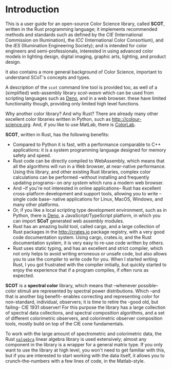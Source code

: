 # Introduction

This is a user guide for an open-source Color Science library, called **SCOT**, written in the Rust programming language;
 it implements recommended methods and standards such as defined by the *CIE* (International Commission on Illumination),
 the *ICC* (International Color Consortium), 
 and the *IES* (Illumination Engineering Society);
 and is intended for color engineers and semi-professionals,
 interested in using advanced color models in lighting design, digital imaging, graphic arts, lighting, and product design.

It also contains a more general background of Color Science, important to understand SCoT's concepts and types.

A description of the `scot` command line tool is provided too, as well of a (simplified) web-assembly library *scot-wasm* which can
be used from scripting languages such as [Deno](https://deno.land), and in a web browser.
these have limited functionality though, providing only limited high level functions.

Why another color library? And why Rust?
There are already many other excellent color libraries written in Python, such as <http:://colour-science.org>.
And, if you like to use MatLab, there is [ColorLab](https://www.uv.es/vista/vistavalencia/software/colorlab.html).

**SCOT**, written in Rust, has the following benefits:

- Compared to Python it is fast, with a performance comparable to C++ applications:
 it is a system programming language designed for memory safety and speed.
- Rust code can be directly compiled to WebAssembly, 
   which means that all the algorithms will run in a Web browser,
   at near-native performance.
  Using this library,
   and other existing Rust libraries,
   complex color calculations can be performed
   –without installing and frequently updating programs–
   on *any system* which runs a modern web browser.
- And –if you're not interested in online applications–
   Rust has excellent cross-platform development and support tools,
   allowing you to write –single code base– native applications for Linux, MacOS, Windows, and many other platforms.
- Or, if you like a local scripting type development environment, such as in Python, there is [Deno](https://deno.land),
   a JavaScript/TypeScript platform, in which you can import **SCoT** generated web assembly modules.
- Rust has an amazing build tool,
  called cargo, and a large collection of Rust packages in the <http://crates.io> package registry,
  with a very good code documentation system.
  Using cargo, crates.io, and the Rust documentation system,
  it is very easy to re-use code written by others.
- Rust uses static typing,
   and has an excellent and strict compiler,
   which not only helps to avoid writing erroneous or unsafe code,
   but also allows you to use the compiler to write code for you.
  When I started writing Rust,
   I you got frustrated with the compiler initially,
   but quickly started to enjoy the experience that if a program compiles,
   if often runs as expected.

**SCOT** is a **spectral color** library,
 which means that –whenever possible– 
 color stimuli are represented by spectral power distributions.
Which –and that is another big benefit– 
 enables correcting and representing color for non-standard,
 individual, observers;
 it is time to retire the -good old, but failing- CIE 1931 observer!
For this purpose the library has a large collection of spectral data collections,
 and spectral composition algorithms,
 and a set of different colorimetric observers, and colorimetric observer composition tools,
 mostly build on top of the CIE cone fundamentals.

To work with the large amount of spectrometric and colorimetric data,
 the Rust [`nalgebra`](https://nalgebra.org) linear algebra library is used extensively;
 almost any component in the library is a wrapper for a general matrix type.
If you only want to use the library at high level,
 you won't need to get familiar with this,
 but if you are interested to start working with the data itself,
 it allows you to crunch-the-numbers with a few lines of code, in the Matlab-style.


